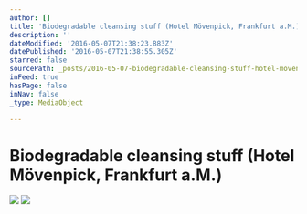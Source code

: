 ```yaml
---
author: []
title: 'Biodegradable cleansing stuff (Hotel Mövenpick, Frankfurt a.M.)'
description: ''
dateModified: '2016-05-07T21:38:23.883Z'
datePublished: '2016-05-07T21:38:55.305Z'
starred: false
sourcePath: _posts/2016-05-07-biodegradable-cleansing-stuff-hotel-movenpick-frankfurt-a.md
inFeed: true
hasPage: false
inNav: false
_type: MediaObject

---
```

# Biodegradable cleansing stuff (Hotel Mövenpick, Frankfurt a.M.)
![](https://the-grid-user-content.s3-us-west-2.amazonaws.com/2371a6ac-cd22-49fb-b227-2cfa4d1d736e.jpg)
![](https://the-grid-user-content.s3-us-west-2.amazonaws.com/9e20015f-324f-46dd-a325-0f764f82bdb9.jpg)